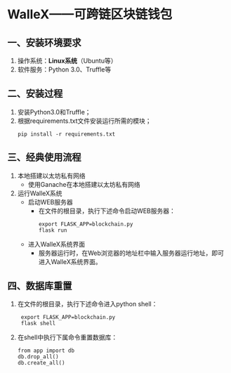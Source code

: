# WalleX——可跨链区块链钱包

## 一、安装环境要求

1. 操作系统：**Linux系统**（Ubuntu等）
2. 软件服务：Python 3.0、Truffle等

## 二、安装过程

1. 安装Python3.0和Truffle；
2. 根据requirements.txt文件安装运行所需的模块；
   ````
   pip install -r requirements.txt
   ````

## 三、经典使用流程

1. 本地搭建以太坊私有网络
    - 使用Ganache在本地搭建以太坊私有网络
2. 运行WalleX系统
    - 启动WEB服务器
        - 在文件的根目录，执行下述命令启动WEB服务器：
            ````
            export FLASK_APP=blockchain.py
            flask run
            ````
    - 进入WalleX系统界面
        - 服务器运行时，在Web浏览器的地址栏中输入服务器运行地址，即可进入WalleX系统界面。
 
## 四、数据库重置
1. 在文件的根目录，执行下述命令进入python shell：
   ````
    export FLASK_APP=blockchain.py
    flask shell
   ````
2. 在shell中执行下属命令重置数据库：
   ````
   from app import db
   db.drop_all()
   db.create_all()
   ````